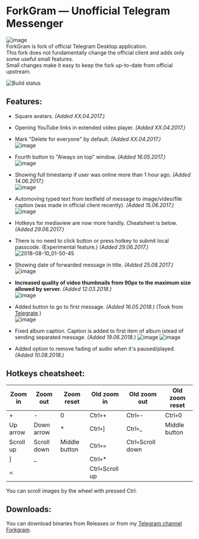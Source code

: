# ForkGram — Unofficial Telegram Messenger
![image](https://user-images.githubusercontent.com/4051126/43634235-402a8b74-9714-11e8-85c0-8ceb0844a3b0.png)  
ForkGram is fork of official Telegram Desktop application.  
This fork does not fundamentally change the official client and adds only some useful small features.  
Small changes make it easy to keep the fork up-to-date from official upstream.  

![Build status](https://ci.appveyor.com/api/projects/status/lnfgagykamuhuumt/branch/dev?svg=true)  

## Features:
- Square avatars. *(Added XX.04.2017.)*

- Opening YouTube links in extended video player. *(Added XX.04.2017.)*

- Mark "Delete for everyone" by default. *(Added XX.04.2017.)*  
![image](https://user-images.githubusercontent.com/4051126/43633718-bee9dd4a-9712-11e8-8b24-57822bd20c04.png)

- Fourth button to "Always on top" window. *(Added 16.05.2017.)*  
![image](https://user-images.githubusercontent.com/4051126/43633763-d441eaa2-9712-11e8-8fb1-1e9e37af1d5e.png)

- Showing full timestamp if user was online more than 1 hour ago. *(Added 14.06.2017.)*  
![image](https://user-images.githubusercontent.com/4051126/27127613-5ead16c2-5104-11e7-8be0-f231b4bc3f6b.png)

- Automoving typed text from textfield of message to image/video/file caption (was made in official client recently). *(Added 15.06.2017.)*  
![image](https://user-images.githubusercontent.com/4051126/27226969-12f38dcc-52aa-11e7-8f05-1593d7ee6715.gif)

- Hotkeys for mediaview are now more handly. Cheatsheet is below. *(Added 29.06.2017.)*
- There is no need to click button or press hotkey to submit local passcode. (Experimental feature.) *(Added 29.06.2017.)*
![2018-08-10_01-50-45](https://user-images.githubusercontent.com/4051126/43930001-e5d1c1e8-9c3f-11e8-9ddd-ff1a60518d91.gif)

- Showing date of forwarded message in title. *(Added 25.08.2017.)*  
![image](https://user-images.githubusercontent.com/4051126/30046488-c94deb14-9213-11e7-8b2b-397ad6dbe6f7.png)

- **Increased quality of video thumbnails from 90px to the maximum size allowed by server.** *(Added 12.03.2018.)*  
![image](https://user-images.githubusercontent.com/4051126/43633880-44e1fab8-9713-11e8-861f-c0e48f8656ba.png)

- Added button to go to first message. *(Added 16.05.2018.)* (Took from [Telegrate](https://github.com/Sea-n/tdesktop).)  
![image](https://user-images.githubusercontent.com/4051126/40266489-7a31a1c8-5b54-11e8-868e-3c9877e0d6ff.png)

- Fixed album caption. Caption is added to first item of album istead of sending separated message. *(Added 19.06.2018.)* 
![image](https://user-images.githubusercontent.com/4051126/43634882-24b239da-9716-11e8-84b7-5c515f03047b.png)
![image](https://user-images.githubusercontent.com/4051126/41595331-11639276-73cf-11e8-9a21-45f80803a90f.png)

- Added option to remove fading of audio when it's paused/played. *(Added 10.08.2018.)*


## Hotkeys cheatsheet:

| Zoom in           | Zoom out           | Zoom reset         | Old zoom in           | Old zoom out           | Old zoom reset         |
|----------------|-----------------|------------------|----------------|-----------------|------------------|
| +     | -             | 0                | Ctrl`+`+     | Ctrl`+`-             | Ctrl`+`0                |
| Up arrow     | Down arrow               |  *               | Ctrl`+`]     | Ctrl`+`_               |  Middle button              |
| Scroll up     | Scroll down              | Middle button                 | Ctrl`+`=     | Ctrl`+`Scroll down              |                    |
| ]     | _             |                  | Ctrl`+`*     |                 |                  |
| =     |              |                  | Ctrl`+`Scroll up         |              |                  |

You can scroll images by the wheel with pressed Ctrl.

## Downloads:
You can download binaries from Releases or from my [Telegram channel Forkgram](https://t.me/forkgram).
